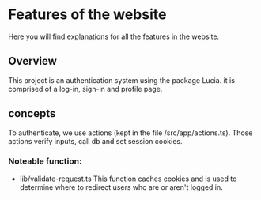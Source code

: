 # Features of the website

Here you will find explanations for all the features in the website.

## Overview
This project is an authentication system using the package Lucia. it is comprised of a log-in, sign-in and profile page.

## concepts
To authenticate, we use actions (kept in the file /src/app/actions.ts). Those actions verify inputs, call db and set session cookies.

### Noteable function:

- lib/validate-request.ts
This function caches cookies and is used to determine where to redirect users who are or aren't logged in.

